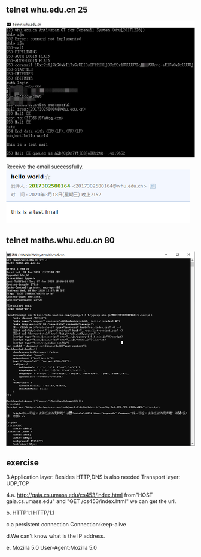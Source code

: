 telnet whu.edu.cn 25
------
![telnet whu.edu.cn 25](https://raw.githubusercontent.com/zhangjianan803/picture/master/qq_pic_merged_1584545542021.jpg)


Receive the email successfully. 
![email](https://raw.githubusercontent.com/zhangjianan803/picture/master/QQ%E6%88%AA%E5%9B%BE20200318195301.png)


telnet maths.whu.edu.cn 80
------
![telnet maths.whu.edu.cn 80](https://raw.githubusercontent.com/zhangjianan803/picture/master/QQ%E6%88%AA%E5%9B%BE20200318202800.png)

exercise
-------
3.Application layer: Besides HTTP,DNS is also needed 
Transport layer: UDP;TCP


4.a.  http://gaia.cs.umass.edu/cs453/index.html
from"HOST gaia.cs.umass.edu" and "GET /cs453/index.html" we can get the url.

b. HTTP1.1 
HTTP/1.1

c.a persistent connection
Connection:keep-alive

d.We can't know what is the IP address.

e. Mozilla 5.0
User-Agent:Mozilla 5.0
